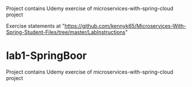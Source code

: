 Project contains Udemy exercise of  microservices-with-spring-cloud project

Exercise statements at "https://github.com/kennyk65/Microservices-With-Spring-Student-Files/tree/master/LabInstructions"

# lab1-SpringBoor
Project contains Udemy exercise of  microservices-with-spring-cloud project
